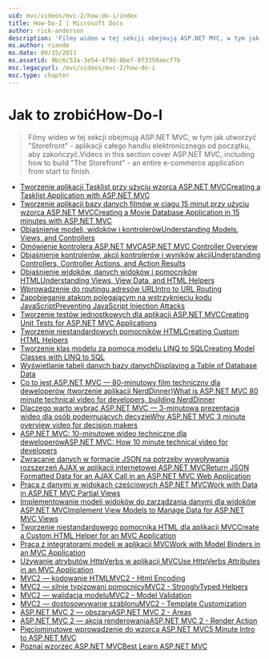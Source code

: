 ```yaml
---
uid: mvc/videos/mvc-2/how-do-i/index
title: How-Do-I | Microsoft Docs
author: rick-anderson
description: 'Filmy wideo w tej sekcji obejmują ASP.NET MVC, w tym jak utworzyć "Storefront" - aplikacji całego handlu elektronicznego od początku, aby zakończyć.'
ms.author: riande
ms.date: 09/15/2011
ms.assetid: 9bc6c53a-3e54-4f9d-8bef-0f3359aecf7b
msc.legacyurl: /mvc/videos/mvc-2/how-do-i
msc.type: chapter
---
```

<a name="how-do-i"></a><span data-ttu-id="6920a-103">Jak to zrobić</span><span class="sxs-lookup"><span data-stu-id="6920a-103">How-Do-I</span></span>
====================
> <span data-ttu-id="6920a-104">Filmy wideo w tej sekcji obejmują ASP.NET MVC, w tym jak utworzyć "Storefront" - aplikacji całego handlu elektronicznego od początku, aby zakończyć.</span><span class="sxs-lookup"><span data-stu-id="6920a-104">Videos in this section cover ASP.NET MVC, including how to build "The Storefront" - an entire e-commerce application from start to finish.</span></span>


- [<span data-ttu-id="6920a-105">Tworzenie aplikacji Tasklist przy użyciu wzorca ASP.NET MVC</span><span class="sxs-lookup"><span data-stu-id="6920a-105">Creating a Tasklist Application with ASP.NET MVC</span></span>](creating-a-tasklist-application-with-aspnet-mvc.md)
- [<span data-ttu-id="6920a-106">Tworzenie aplikacji bazy danych filmów w ciągu 15 minut przy użyciu wzorca ASP.NET MVC</span><span class="sxs-lookup"><span data-stu-id="6920a-106">Creating a Movie Database Application in 15 minutes with ASP.NET MVC</span></span>](creating-a-movie-database-application-in-15-minutes-with-aspnet-mvc.md)
- [<span data-ttu-id="6920a-107">Objaśnienie modeli, widoków i kontrolerów</span><span class="sxs-lookup"><span data-stu-id="6920a-107">Understanding Models, Views, and Controllers</span></span>](understanding-models-views-and-controllers.md)
- [<span data-ttu-id="6920a-108">Omówienie kontrolera ASP.NET MVC</span><span class="sxs-lookup"><span data-stu-id="6920a-108">ASP.NET MVC Controller Overview</span></span>](aspnet-mvc-controller-overview.md)
- [<span data-ttu-id="6920a-109">Objaśnienie kontrolerów, akcji kontrolerów i wyników akcji</span><span class="sxs-lookup"><span data-stu-id="6920a-109">Understanding Controllers, Controller Actions, and Action Results</span></span>](understanding-controllers-controller-actions-and-action-results.md)
- [<span data-ttu-id="6920a-110">Objaśnienie widoków, danych widoków i pomocników HTML</span><span class="sxs-lookup"><span data-stu-id="6920a-110">Understanding Views, View Data, and HTML Helpers</span></span>](understanding-views-view-data-and-html-helpers.md)
- [<span data-ttu-id="6920a-111">Wprowadzenie do routingu adresów URL</span><span class="sxs-lookup"><span data-stu-id="6920a-111">Intro to URL Routing</span></span>](an-introduction-to-url-routing.md)
- [<span data-ttu-id="6920a-112">Zapobieganie atakom polegającym na wstrzyknięciu kodu JavaScript</span><span class="sxs-lookup"><span data-stu-id="6920a-112">Preventing JavaScript Injection Attacks</span></span>](preventing-javascript-injection-attacks.md)
- [<span data-ttu-id="6920a-113">Tworzenie testów jednostkowych dla aplikacji ASP.NET MVC</span><span class="sxs-lookup"><span data-stu-id="6920a-113">Creating Unit Tests for ASP.NET MVC Applications</span></span>](creating-unit-tests-for-aspnet-mvc-applications.md)
- [<span data-ttu-id="6920a-114">Tworzenie niestandardowych pomocników HTML</span><span class="sxs-lookup"><span data-stu-id="6920a-114">Creating Custom HTML Helpers</span></span>](creating-custom-html-helpers.md)
- [<span data-ttu-id="6920a-115">Tworzenie klas modelu za pomocą modelu LINQ to SQL</span><span class="sxs-lookup"><span data-stu-id="6920a-115">Creating Model Classes with LINQ to SQL</span></span>](creating-model-classes-with-linq-to-sql.md)
- [<span data-ttu-id="6920a-116">Wyświetlanie tabeli danych bazy danych</span><span class="sxs-lookup"><span data-stu-id="6920a-116">Displaying a Table of Database Data</span></span>](displaying-a-table-of-database-data.md)
- [<span data-ttu-id="6920a-117">Co to jest ASP.NET MVC — 80-minutowy film techniczny dla deweloperów (tworzenie aplikacji NerdDinner)</span><span class="sxs-lookup"><span data-stu-id="6920a-117">What is ASP.NET MVC 80 minute technical video for developers, building NerdDinner</span></span>](what-is-aspnet-mvc-80-minute-technical-video-for-developers-building-nerddinner.md)
- [<span data-ttu-id="6920a-118">Dlaczego warto wybrać ASP.NET MVC — 3-minutowa prezentacja wideo dla osób podejmujących decyzje</span><span class="sxs-lookup"><span data-stu-id="6920a-118">Why ASP.NET MVC 3 minute overview video for decision makers</span></span>](why-aspnet-mvc-3-minute-overview-video-for-decision-makers.md)
- [<span data-ttu-id="6920a-119">ASP.NET MVC: 10-minutowe wideo techniczne dla deweloperów</span><span class="sxs-lookup"><span data-stu-id="6920a-119">ASP.NET MVC: How 10 minute technical video for developers</span></span>](aspnet-mvc-how-10-minute-technical-video-for-developers.md)
- [<span data-ttu-id="6920a-120">Zwracanie danych w formacie JSON na potrzeby wywoływania rozszerzeń AJAX w aplikacji internetowej ASP.NET MVC</span><span class="sxs-lookup"><span data-stu-id="6920a-120">Return JSON Formatted Data for an AJAX Call in an ASP.NET MVC Web Application</span></span>](how-do-i-return-json-formatted-data-for-an-ajax-call-in-an-aspnet-mvc-web-application.md)
- [<span data-ttu-id="6920a-121">Praca z danymi w widokach częściowych ASP.NET MVC</span><span class="sxs-lookup"><span data-stu-id="6920a-121">Work with Data in ASP.NET MVC Partial Views</span></span>](how-do-i-work-with-data-in-aspnet-mvc-partial-views.md)
- [<span data-ttu-id="6920a-122">Implementowanie modeli widoków do zarządzania danymi dla widoków ASP.NET MVC</span><span class="sxs-lookup"><span data-stu-id="6920a-122">Implement View Models to Manage Data for ASP.NET MVC Views</span></span>](how-do-i-implement-view-models-to-manage-data-for-aspnet-mvc-views.md)
- [<span data-ttu-id="6920a-123">Tworzenie niestandardowego pomocnika HTML dla aplikacji MVC</span><span class="sxs-lookup"><span data-stu-id="6920a-123">Create a Custom HTML Helper for an MVC Application</span></span>](how-do-i-create-a-custom-html-helper-for-an-mvc-application.md)
- [<span data-ttu-id="6920a-124">Praca z integratorami modeli w aplikacji MVC</span><span class="sxs-lookup"><span data-stu-id="6920a-124">Work with Model Binders in an MVC Application</span></span>](how-do-i-work-with-model-binders-in-an-mvc-application.md)
- [<span data-ttu-id="6920a-125">Używanie atrybutów HttpVerbs w aplikacji MVC</span><span class="sxs-lookup"><span data-stu-id="6920a-125">Use HttpVerbs Attributes in an MVC Application</span></span>](how-do-i-use-httpverbs-attributes-in-an-mvc-application.md)
- [<span data-ttu-id="6920a-126">MVC2 — kodowanie HTML</span><span class="sxs-lookup"><span data-stu-id="6920a-126">MVC2 - Html Encoding</span></span>](mvc2-html-encoding.md)
- [<span data-ttu-id="6920a-127">MVC2 — silnie typizowani pomocnicy</span><span class="sxs-lookup"><span data-stu-id="6920a-127">MVC2 - StronglyTyped Helpers</span></span>](mvc2-stronglytyped-helpers.md)
- [<span data-ttu-id="6920a-128">MVC2 — walidacja modelu</span><span class="sxs-lookup"><span data-stu-id="6920a-128">MVC2 - Model Validation</span></span>](mvc2-model-validation.md)
- [<span data-ttu-id="6920a-129">MVC2 — dostosowywanie szablonu</span><span class="sxs-lookup"><span data-stu-id="6920a-129">MVC2 - Template Customization</span></span>](mvc2-template-customization.md)
- [<span data-ttu-id="6920a-130">ASP.NET MVC 2 — obszary</span><span class="sxs-lookup"><span data-stu-id="6920a-130">ASP.NET MVC 2 - Areas</span></span>](aspnet-mvc-2-areas.md)
- [<span data-ttu-id="6920a-131">ASP.NET MVC 2 — akcja renderowania</span><span class="sxs-lookup"><span data-stu-id="6920a-131">ASP.NET MVC 2 - Render Action</span></span>](aspnet-mvc-2-render-action.md)
- [<span data-ttu-id="6920a-132">Pięciominutowe wprowadzenie do wzorca ASP.NET MVC</span><span class="sxs-lookup"><span data-stu-id="6920a-132">5 Minute Intro to ASP.NET MVC</span></span>](5-minute-introduction-to-aspnet-mvc.md)
- [<span data-ttu-id="6920a-133">Poznaj wzorzec ASP.NET MVC</span><span class="sxs-lookup"><span data-stu-id="6920a-133">Best Learn ASP.NET MVC</span></span>](how-to-best-learn-asp-net-mvc.md)
